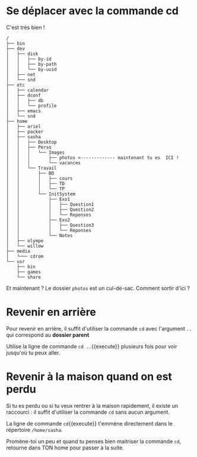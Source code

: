 # Se déplacer avec la commande cd

C'est très bien !

```
/
├── bin
├── dev
│   ├── disk
│   │   ├── by-id
│   │   ├── by-path
│   │   └── by-uuid
│   ├── net
│   └── snd
├── etc
│   ├── calendar
│   ├── dconf
│   │   ├── db
│   │   └── profile
│   ├── emacs
│   └── snd
├── home
│   ├── ariel
│   ├── packer
│   ├── sasha  
│   │   ├── Desktop
│   │   ├── Perso 
│   │   │   └── Images 
│   │   │       ├── photos <------------- maintenant tu es  ICI !
│   │   │       └── vacances
│   │   └── Travail
│   │       ├── BD
│   │       │   ├── cours
│   │       │   ├── TD
│   │       │   └── TP
│   │       └── InitSystem
│   │           ├── Exo1
│   │           │   ├── Question1
│   │           │   ├── Question2
│   │           │   └── Reponses
│   │           ├── Exo2
│   │           │   ├── Question3
│   │           │   └── Reponses
│   │           └── Notes
│   ├── olympe
│   └── willow
├── media
│   └─── cdrom
└── usr
    ├── bin
    ├── games
    └── share
``` 

Et maintenant ? Le dossier `photos` est un cul-de-sac. Comment sortir d'ici ?


# Revenir en arrière

Pour revenir en arrière, il suffit d'utiliser la commande `cd` avec l'argument `..` qui correspond au **dossier parent**
 
Utilise la ligne de commande `cd ..`{{execute}} plusieurs fois pour voir jusqu'où tu peux aller.


# Revenir à la maison quand on est perdu

Si tu es perdu ou si tu veux rentrer à la maison rapidement, il existe un raccourci : il suffit d'utiliser la commande `cd` sans aucun argument.
 
La ligne de commande `cd`{{execute}} t'emmène directement dans le répertoire `/home/sasha`.


Promène-toi un peu et quand tu penses bien maitriser la commande `cd`, retourne dans TON home pour passer à la suite.

